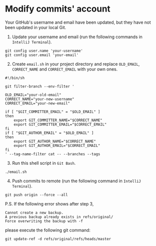 # Modify commits' account

Your GitHub's username and email have been updated, but they have not been updated in your local Git.

1. Update your username and email (run the following commands in `IntelliJ Terminal`).
```git
git config user.name 'your-username'
git config user.email 'your-email'
```

2. Create `email.sh` in your project directory and replace `OLD_EMAIL`, `CORRECT_NAME` and `CORRECT_EMAIL` with your own ones.
```sbtshell
#!/bin/sh

git filter-branch --env-filter '

OLD_EMAIL="your-old-email"
CORRECT_NAME="your-new-username"
CORRECT_EMAIL="your-new-email"

if [ "$GIT_COMMITTER_EMAIL" = "$OLD_EMAIL" ]
then
    export GIT_COMMITTER_NAME="$CORRECT_NAME"
    export GIT_COMMITTER_EMAIL="$CORRECT_EMAIL"
fi
if [ "$GIT_AUTHOR_EMAIL" = "$OLD_EMAIL" ]
then
    export GIT_AUTHOR_NAME="$CORRECT_NAME"
    export GIT_AUTHOR_EMAIL="$CORRECT_EMAIL"
fi
' --tag-name-filter cat -- --branches --tags
```

3. Run this shell script in `Git Bash`.
```
./email.sh
```

4. Push commits to remote (run the following command in `IntelliJ Terminal`).
```git
git push origin --force --all
```

P.S. If the following error shows after step 3,
```
Cannot create a new backup.
A previous backup already exists in refs/original/
Force overwriting the backup with -f
``` 
please execute the following git command:
```git
git update-ref -d refs/original/refs/heads/master
```